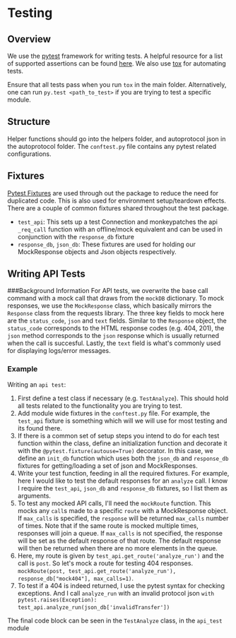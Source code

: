 # Testing

## Overview

We use the [pytest](http://pytest.org/latest/getting-started.html) framework for writing tests. A helpful resource for a
list of supported assertions can be found [here](https://pytest.org/latest/assert.html).
We also use [tox](https://tox.readthedocs.org/en/latest/) for automating tests.

Ensure that all tests pass when you run `tox` in the main folder.
Alternatively, one can run `py.test <path_to_test>` if you are trying to test a specific module.

## Structure
Helper functions should go into the helpers folder, and autoprotocol json in the autoprotocol folder.
The `conftest.py` file contains any pytest related configurations.

## Fixtures
[Pytest Fixtures](https://pytest.org/latest/fixture.html) are used through out the package to reduce the need for
duplicated code. This is also used for environment setup/teardown effects.
There are a couple of common fixtures shared throughout the test package.
- `test_api`: This sets up a test Connection and monkeypatches the api `_req_call` function with an offline/mock
equivalent and can be used in conjunction with the `response_db` fixture
- `response_db`, `json_db`: These fixtures are used for holding our MockResponse objects and Json objects respectively.

## Writing API Tests

###Background Information
For API tests, we overwrite the base call command with a mock call that draws from the `mockDB` dictionary.
To mock responses, we use the `MockResponse` class, which basically mirrors the `Response` class from the
requests library. The three key fields to mock here are the `status_code`, `json` and `text` fields.
Similar to the `Response` object, the `status_code` corresponds to the HTML response codes (e.g. 404, 201),
the `json` method corresponds to the `json` response which is usually returned when the call is succesful.
Lastly, the `text` field is what's commonly used for displaying logs/error messages.

### Example
Writing an `api test`:
1.  First define a test class if necessary (e.g. `TestAnalyze`). This should hold all tests related to the functionality
you are trying to test.
2.  Add module wide fixtures in the `conftest.py` file. For example, the `test_api` fixture is something which will we
will use for most testing and its found there.
3.  If there is a common set of setup steps you intend to do for each test function within the class, define an
initialization function and decorate it with the `@pytest.fixture(autouse=True)` decorator.
In this case, we define an `init_db` function which uses both the `json_db`  and `response_db` fixtures for
getting/loading a set of json and MockResponses.
4.  Write your test function, feeding in all the required fixtures. For example, here I would like to test the default
responses for an `analyze` call. I know I require the `test_api`, `json_db` and `response_db` fixtures, so I list them
as arguments.
5.  To test any mocked API calls, I'll need the `mockRoute` function. This mocks any `call`s made to a specific `route`
with a MockResponse object. If `max_calls` is specified, the `response` will be returned `max_calls` number of times.
Note that if the same route is mocked multiple times, responses will join a queue.
If `max_calls` is not specified, the response will be set as the default response of that route. The default response
 will then be returned when there are no more elements in the queue.
6.  Here, my route is given by `test_api.get_route('analyze_run')` and the call is `post`. So let's mock a route for testing
 404 responses.
`mockRoute(post, test_api.get_route('analyze_run'), response_db["mock404"], max_calls=1)`.
7.  To test if a 404 is indeed returned, I use the pytest syntax for checking exceptions. And I call `analyze_run` with
an invalid protocol json
    `with pytest.raises(Exception):`
        `test_api.analyze_run(json_db['invalidTransfer'])`

The final code block can be seen in the `TestAnalyze` class, in the `api_test` module
